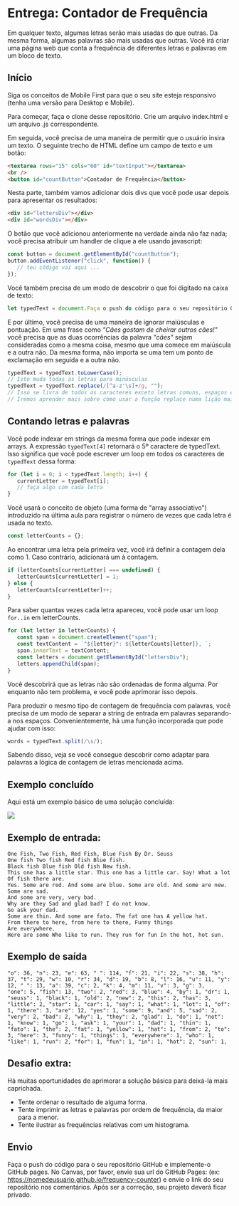 # Entrega: Contador de Frequência

Em qualquer texto, algumas letras serão mais usadas do que outras. Da mesma forma, algumas palavras são mais usadas que outras. Você irá criar uma página web que conta a frequência de diferentes letras e palavras em um bloco de texto.

## Início

Siga os conceitos de Mobile First para que o seu site esteja responsivo (tenha uma versão para Desktop e Mobile).

Para começar, faça o clone desse repositório. Crie um arquivo index.html e um arquivo .js correspondente.

Em seguida, você precisa de uma maneira de permitir que o usuário insira um texto. O seguinte trecho de HTML define um campo de texto e um botão:

```html
<textarea rows="15" cols="60" id="textInput"></textarea>
<br />  
<button id="countButton">Contador de Frequência</button>
```

Nesta parte, também vamos adicionar dois divs que você pode usar depois para apresentar os resultados:

```html
<div id="lettersDiv"></div>
<div id="wordsDiv"></div>
```

O botão que você adicionou anteriormente na verdade ainda não faz nada; você precisa atribuir um handler de clique a ele usando javascript:

```js
const button = document.getElementById("countButton");
button.addEventListener("click", function() {  
   // teu código vai aqui ... 
});
```

Você também precisa de um modo de descobrir o que foi digitado na caixa de texto:

```js
let typedText = document.Faça o push do código para o seu repositório GitHub e implemente-o GitHub pages. No Canvas, por favor, envie sua url do GitHub Pages: (ex: https://nomedeusuario.github.io/katas2) e envie o link do seu repositório nos comentários. Após ser a correção, seu projeto deverá ficar privado.getElementById("textInput").value;
``` 

E por último, você precisa de uma maneira de ignorar maiúsculas e pontuação. Em uma frase como *"Cães gostam de cheirar outros cães!"* você precisa que as duas ocorrências da palavra *"cães"* sejam consideradas como a mesma coisa, mesmo que uma comece em maiúscula e a outra não. Da mesma forma, não importa se uma tem um ponto de exclamação em seguida e a outra não.

```js
typedText = typedText.toLowerCase(); 
// Isto muda todas as letras para minúsculas
typedText = typedText.replace(/[^a-z'\s]+/g, ""); 
// Isso se livra de todos os caracteres exceto letras comuns, espaços e apóstrofos. 
// Iremos aprender mais sobre como usar a função replace numa lição mais à frente.
```

## Contando letras e palavras

Você pode indexar em strings da mesma forma que pode indexar em arrays. A expressão `typedText[4]` retornará o 5º caractere de typedText. Isso significa que você pode escrever um loop em todos os caracteres de `typedText` dessa forma:

```js
for (let i = 0; i < typedText.length; i++) {
   currentLetter = typedText[i];
   // faça algo com cada letra 
}
```

Você usará o conceito de objeto (uma forma de "array associativo") introduzido na última aula para registrar o número de vezes que cada letra é usada no texto.

```js
const letterCounts = {};
```

Ao encontrar uma letra pela primeira vez, você irá definir a contagem dela como 1. Caso contrário, adicionará um à contagem.

```js
if (letterCounts[currentLetter] === undefined) {
   letterCounts[currentLetter] = 1; 
} else { 
   letterCounts[currentLetter]++; 
}
```

Para saber quantas vezes cada letra apareceu, você pode usar um loop `for..in` em letterCounts.

```js
for (let letter in letterCounts) { 
   const span = document.createElement("span"); 
   const textContent = `"${letter}": ${letterCounts[letter]}, `;
   span.innerText = textContent; 
   const letters = document.getElementById("lettersDiv");
   letters.appendChild(span); 
}
```

Você descobrirá que as letras não são ordenadas de forma alguma. Por enquanto não tem problema, e você pode aprimorar isso depois.

Para produzir o mesmo tipo de contagem de frequência com palavras, você precisa de um modo de separar a string de entrada em palavras separando-a nos espaços. Convenientemente, há uma função incorporada que pode ajudar com isso:

```js
words = typedText.split(/\s/);
```

Sabendo disso, veja se você consegue descobrir como adaptar para palavras a lógica de contagem de letras mencionada acima.

## Exemplo concluído

Aqui está um exemplo básico de uma solução concluída: 

![](https://i.snag.gy/K9khmt.jpg)

## Exemplo de entrada:

```
One Fish, Two Fish, Red Fish, Blue Fish By Dr. Seuss
One fish Two fish Red fish Blue fish.
Black fish Blue fish Old fish New fish.
This one has a little star. This one has a little car. Say! What a lot
Of fish there are.
Yes. Some are red. And some are blue. Some are old. And some are new.
Some are sad.
And some are very, very bad.
Why are they Sad and glad bad? I do not know.
Go ask your dad.
Some are thin. And some are fato. The fat one has A yellow hat.
From there to here, from here to there, Funny things
Are everywhere.
Here are some Who like to run. They run for fun In the hot, hot sun.
```

## Exemplo de saída

```
"o": 36, "n": 23, "e": 63, " ": 114, "f": 21, "i": 22, "s": 38, "h": 37, "t": 29, "w": 10, "r": 34, "d": 19, "b": 8, "l": 16, "u": 11, "y": 12, " ": 13, "a": 39, "c": 2, "k": 4, "m": 11, "v": 3, "g": 3,
"one": 5, "fish": 13, "two": 2, "red": 3, "blue": 4, "by": 1, "dr": 1, "seuss": 1, "black": 1, "old": 2, "new": 2, "this": 2, "has": 3, "little": 2, "star": 1, "car": 1, "say": 1, "what": 1, "lot": 1, "of": 1, "there": 3, "are": 12, "yes": 1, "some": 9, "and": 5, "sad": 2, "very": 2, "bad": 2, "why": 1, "they": 2, "glad": 1, "do": 1, "not": 1, "know": 1, "go": 1, "ask": 1, "your": 1, "dad": 1, "thin": 1, "fato": 1, "the": 2, "fat": 1, "yellow": 1, "hat": 1, "from": 2, "to": 3, "here": 3, "funny": 1, "things": 1, "everywhere": 1, "who": 1, "like": 1, "run": 2, "for": 1, "fun": 1, "in": 1, "hot": 2, "sun": 1,
```

## Desafio extra:

Há muitas oportunidades de aprimorar a solução básica para deixá-la mais caprichada.

*   Tente ordenar o resultado de alguma forma.
*   Tente imprimir as letras e palavras por ordem de frequência, da maior para a menor.
*   Tente ilustrar as frequências relativas com um histograma.

## Envio

Faça o push do código para o seu repositório GitHub e implemente-o GitHub pages. No Canvas, por favor, envie sua url do GitHub Pages: (ex: https://nomedeusuario.github.io/frequency-counter) e envie o link do seu repositório nos comentários. Após ser a correção, seu projeto deverá ficar privado.

